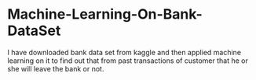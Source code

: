 # Machine-Learning-On-Bank-DataSet
I have downloaded bank data set from kaggle and then applied machine learning on it to find out that from past transactions of customer that he or she will leave the bank or not.
